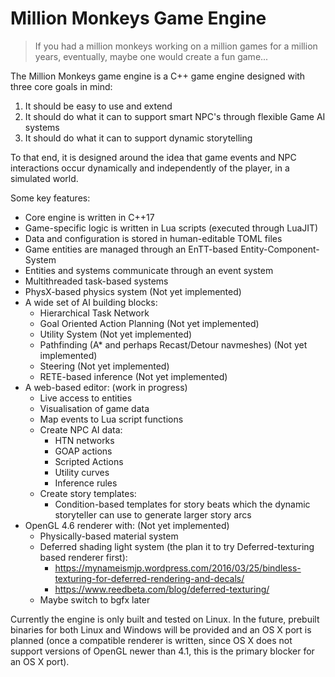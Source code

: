 # Million Monkeys Game Engine

> If you had a million monkeys working on a million games for a million years, eventually, maybe one would create a fun game...

The Million Monkeys game engine is a C++ game engine designed with three core goals in mind:

1. It should be easy to use and extend
2. It should do what it can to support smart NPC's through flexible Game AI systems
3. It should do what it can to support dynamic storytelling

To that end, it is designed around the idea that game events and NPC interactions occur dynamically and independently of the player, in a simulated world.

Some key features:

* Core engine is written in C++17
* Game-specific logic is written in Lua scripts (executed through LuaJIT)
* Data and configuration is stored in human-editable TOML files
* Game entities are managed through an EnTT-based Entity-Component-System
* Entities and systems communicate through an event system
* Multithreaded task-based systems
* PhysX-based physics system (Not yet implemented)
* A wide set of AI building blocks:
  * Hierarchical Task Network
  * Goal Oriented Action Planning (Not yet implemented)
  * Utility System (Not yet implemented)
  * Pathfinding (A* and perhaps Recast/Detour navmeshes) (Not yet implemented)
  * Steering (Not yet implemented)
  * RETE-based inference (Not yet implemented)
* A web-based editor: (work in progress)
  * Live access to entities
  * Visualisation of game data
  * Map events to Lua script functions
  * Create NPC AI data:
    * HTN networks
    * GOAP actions
    * Scripted Actions
    * Utility curves
    * Inference rules
  * Create story templates:
    * Condition-based templates for story beats which the dynamic storyteller can use to generate larger story arcs
* OpenGL 4.6 renderer with: (Not yet implemented)
  * Physically-based material system
  * Deferred shading light system (the plan it to try Deferred-texturing based renderer first):
    * https://mynameismjp.wordpress.com/2016/03/25/bindless-texturing-for-deferred-rendering-and-decals/
    * https://www.reedbeta.com/blog/deferred-texturing/
  * Maybe switch to bgfx later

Currently the engine is only built and tested on Linux. In the future, prebuilt binaries for both Linux and Windows will be provided and an OS X port is planned (once a compatible renderer is written, since OS X does not support versions of OpenGL newer than 4.1, this is the primary blocker for an OS X port).
